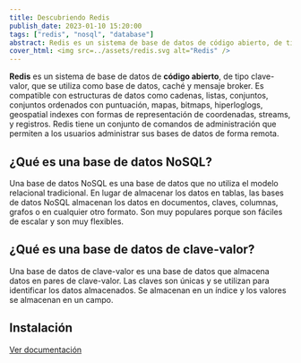 ```yaml
---
title: Descubriendo Redis
publish_date: 2023-01-10 15:20:00
tags: ["redis", "nosql", "database"]
abstract: Redis es un sistema de base de datos de código abierto, de tipo clave-valor, que se utiliza como base de datos, caché y mensaje broker.
cover_html: <img src=../assets/redis.svg alt="Redis" />
---
```


**Redis** es un sistema de base de datos de **código abierto**, de tipo
clave-valor, que se utiliza como base de datos, caché y mensaje broker. Es
compatible con estructuras de datos como cadenas, listas, conjuntos, conjuntos
ordenados con puntuación, mapas, bitmaps, hiperloglogs, geospatial indexes con
formas de representación de coordenadas, streams, y registros. Redis tiene un
conjunto de comandos de administración que permiten a los usuarios administrar
sus bases de datos de forma remota.

## ¿Qué es una base de datos NoSQL?

Una base de datos NoSQL es una base de datos que no utiliza el modelo relacional
tradicional. En lugar de almacenar los datos en tablas, las bases de datos NoSQL
almacenan los datos en documentos, claves, columnas, grafos o en cualquier otro
formato. Son muy populares porque son fáciles de escalar y son muy flexibles.

## ¿Qué es una base de datos de clave-valor?

Una base de datos de clave-valor es una base de datos que almacena datos en
pares de clave-valor. Las claves son únicas y se utilizan para identificar los
datos almacenados. Se almacenan en un índice y los valores se almacenan en un
campo.

## Instalación

[Ver documentación](https://redis.io/docs/getting-started/installation/)

